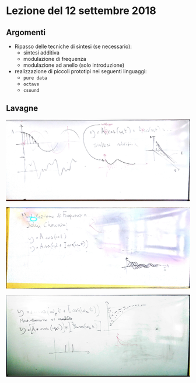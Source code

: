 # Lezione del 12 settembre 2018

## Argomenti

* Ripasso delle tecniche di sintesi (se necessario):
  * sintesi additiva
  * modulazione di frequenza
  * modulazione ad anello (solo introduzione)
* realizzazione di piccoli prototipi nei seguenti linguaggi:
  * `pure data`
  * `octave`
  * `csound`

## Lavagne

![whiteboard 1](./BN_IM_2018-09-12_11.48.33_1.jpg)

![whiteboard 2](./BN_IM_2018-09-12_11.48.33_2.jpg)

![whiteboard 3](./BN_IM_2018-09-12_11.48.33_3.jpg)
